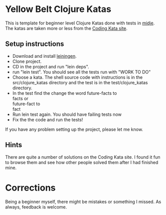 # Yellow Belt Clojure Katas

This is template for beginner level Clojure Katas done with tests
in [midje](https://github.com/marick/Midje).
The katas are taken more or less from the 
[Coding Kata site](http://codingkata.org/katas/).


## Setup instructions

* Download and install [leiningen](https://github.com/technomancy/leiningen).
* Clone project.
* CD in the project and run "lein deps".  
* run "lein test".  You should see all the tests run with "WORK TO DO"
* Choose a kata.  The shell source code with instructions is in the src/clojure_katas directory and the test
  is in the test/clojure_katas directory.
* In the test find the change the word 
          future-facts
to  
         facts
or    
         future-fact
to  
         fact
* Run lein test again.  You should have failing tests now
* Fix the the code and run the tests!

If you have any problem setting up the project, please let me know.


## Hints

There are quite a number of solutions on the Coding Kata site.  I found it fun
to browse them and see how other people solved them after I had
finished mine. 

# Corrections

Being a beginner myself, there might be mistakes or something I
missed.  As always, feedback is welcome.


